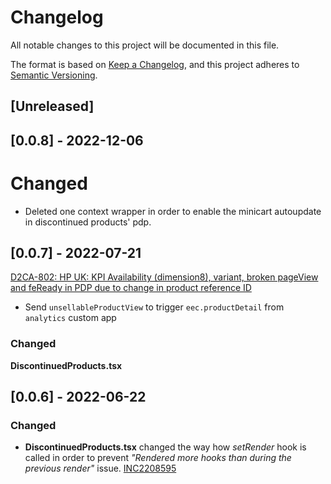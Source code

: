 # Changelog

All notable changes to this project will be documented in this file.

The format is based on [Keep a Changelog](https://keepachangelog.com/en/1.0.0/),
and this project adheres to [Semantic Versioning](https://semver.org/spec/v2.0.0.html).

## [Unreleased]

## [0.0.8] - 2022-12-06

# Changed

- Deleted one context wrapper in order to enable the minicart autoupdate in discontinued products' pdp.

## [0.0.7] - 2022-07-21
[D2CA-802: HP UK: KPI Availability (dimension8), variant, broken pageView and feReady in PDP due to change in product reference ID](https://whirlpoolgtm.atlassian.net/browse/D2CA-802)

- Send `unsellableProductView` to trigger `eec.productDetail` from `analytics` custom app

### Changed
**DiscontinuedProducts.tsx**

## [0.0.6] - 2022-06-22

### Changed

- **DiscontinuedProducts.tsx** changed the way how *setRender* hook is called in order to prevent *"Rendered more hooks than during the previous render"* issue. [INC2208595](https://whirlpool.service-now.com/nav_to.do?uri=incident.do?sys_id=8f5f085e47045590a6c91978f36d436a%26sysparm_view=RPTa6ccc9921bff3818cdf96397624bcba8)
